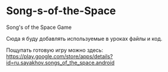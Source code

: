 Song-s-of-the-Space
===================

Song's of the Space Game

Сюда я буду добавлять используемые в уроках файлы и код.

Пощупать готовую игру можно здесь: https://play.google.com/store/apps/details?id=ru.sayakhov.songs_of_the_space.android
